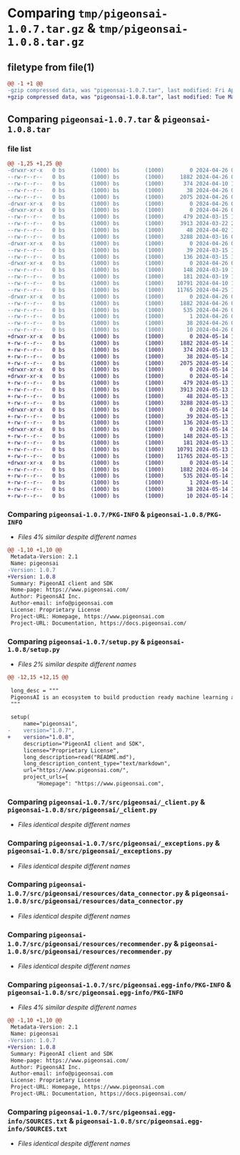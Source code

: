 # Comparing `tmp/pigeonsai-1.0.7.tar.gz` & `tmp/pigeonsai-1.0.8.tar.gz`

## filetype from file(1)

```diff
@@ -1 +1 @@
-gzip compressed data, was "pigeonsai-1.0.7.tar", last modified: Fri Apr 26 03:16:45 2024, max compression
+gzip compressed data, was "pigeonsai-1.0.8.tar", last modified: Tue May 14 14:26:43 2024, max compression
```

## Comparing `pigeonsai-1.0.7.tar` & `pigeonsai-1.0.8.tar`

### file list

```diff
@@ -1,25 +1,25 @@
-drwxr-xr-x   0 bs        (1000) bs        (1000)        0 2024-04-26 03:16:45.471752 pigeonsai-1.0.7/
--rw-r--r--   0 bs        (1000) bs        (1000)     1882 2024-04-26 03:16:45.471752 pigeonsai-1.0.7/PKG-INFO
--rw-r--r--   0 bs        (1000) bs        (1000)      374 2024-04-10 17:12:16.000000 pigeonsai-1.0.7/README.md
--rw-r--r--   0 bs        (1000) bs        (1000)       38 2024-04-26 03:16:45.471752 pigeonsai-1.0.7/setup.cfg
--rw-r--r--   0 bs        (1000) bs        (1000)     2075 2024-04-26 03:16:42.000000 pigeonsai-1.0.7/setup.py
-drwxr-xr-x   0 bs        (1000) bs        (1000)        0 2024-04-26 03:16:45.461752 pigeonsai-1.0.7/src/
-drwxr-xr-x   0 bs        (1000) bs        (1000)        0 2024-04-26 03:16:45.461752 pigeonsai-1.0.7/src/pigeonsai/
--rw-r--r--   0 bs        (1000) bs        (1000)      479 2024-03-15 16:34:17.000000 pigeonsai-1.0.7/src/pigeonsai/__init__.py
--rw-r--r--   0 bs        (1000) bs        (1000)     3913 2024-03-22 23:15:49.000000 pigeonsai-1.0.7/src/pigeonsai/_client.py
--rw-r--r--   0 bs        (1000) bs        (1000)       48 2024-04-02 15:06:23.000000 pigeonsai-1.0.7/src/pigeonsai/_constants.py
--rw-r--r--   0 bs        (1000) bs        (1000)     3288 2024-03-16 02:35:35.000000 pigeonsai-1.0.7/src/pigeonsai/_exceptions.py
-drwxr-xr-x   0 bs        (1000) bs        (1000)        0 2024-04-26 03:16:45.461752 pigeonsai-1.0.7/src/pigeonsai/_utils/
--rw-r--r--   0 bs        (1000) bs        (1000)       39 2024-03-15 17:28:27.000000 pigeonsai-1.0.7/src/pigeonsai/_utils/__init__.py
--rw-r--r--   0 bs        (1000) bs        (1000)      136 2024-03-15 16:23:51.000000 pigeonsai-1.0.7/src/pigeonsai/_utils/_utils.py
-drwxr-xr-x   0 bs        (1000) bs        (1000)        0 2024-04-26 03:16:45.471752 pigeonsai-1.0.7/src/pigeonsai/resources/
--rw-r--r--   0 bs        (1000) bs        (1000)      148 2024-03-19 16:08:19.000000 pigeonsai-1.0.7/src/pigeonsai/resources/__init__.py
--rw-r--r--   0 bs        (1000) bs        (1000)      181 2024-03-19 16:42:03.000000 pigeonsai-1.0.7/src/pigeonsai/resources/anomaly_detector.py
--rw-r--r--   0 bs        (1000) bs        (1000)    10791 2024-04-10 16:56:58.000000 pigeonsai-1.0.7/src/pigeonsai/resources/data_connector.py
--rw-r--r--   0 bs        (1000) bs        (1000)    11765 2024-04-25 15:44:53.000000 pigeonsai-1.0.7/src/pigeonsai/resources/recommender.py
-drwxr-xr-x   0 bs        (1000) bs        (1000)        0 2024-04-26 03:16:45.471752 pigeonsai-1.0.7/src/pigeonsai.egg-info/
--rw-r--r--   0 bs        (1000) bs        (1000)     1882 2024-04-26 03:16:45.000000 pigeonsai-1.0.7/src/pigeonsai.egg-info/PKG-INFO
--rw-r--r--   0 bs        (1000) bs        (1000)      535 2024-04-26 03:16:45.000000 pigeonsai-1.0.7/src/pigeonsai.egg-info/SOURCES.txt
--rw-r--r--   0 bs        (1000) bs        (1000)        1 2024-04-26 03:16:45.000000 pigeonsai-1.0.7/src/pigeonsai.egg-info/dependency_links.txt
--rw-r--r--   0 bs        (1000) bs        (1000)       38 2024-04-26 03:16:45.000000 pigeonsai-1.0.7/src/pigeonsai.egg-info/requires.txt
--rw-r--r--   0 bs        (1000) bs        (1000)       10 2024-04-26 03:16:45.000000 pigeonsai-1.0.7/src/pigeonsai.egg-info/top_level.txt
+drwxr-xr-x   0 bs        (1000) bs        (1000)        0 2024-05-14 14:26:43.756514 pigeonsai-1.0.8/
+-rw-r--r--   0 bs        (1000) bs        (1000)     1882 2024-05-14 14:26:43.756514 pigeonsai-1.0.8/PKG-INFO
+-rw-r--r--   0 bs        (1000) bs        (1000)      374 2024-05-13 18:21:30.000000 pigeonsai-1.0.8/README.md
+-rw-r--r--   0 bs        (1000) bs        (1000)       38 2024-05-14 14:26:43.756514 pigeonsai-1.0.8/setup.cfg
+-rw-r--r--   0 bs        (1000) bs        (1000)     2075 2024-05-14 14:26:13.000000 pigeonsai-1.0.8/setup.py
+drwxr-xr-x   0 bs        (1000) bs        (1000)        0 2024-05-14 14:26:43.746514 pigeonsai-1.0.8/src/
+drwxr-xr-x   0 bs        (1000) bs        (1000)        0 2024-05-14 14:26:43.746514 pigeonsai-1.0.8/src/pigeonsai/
+-rw-r--r--   0 bs        (1000) bs        (1000)      479 2024-05-13 18:21:30.000000 pigeonsai-1.0.8/src/pigeonsai/__init__.py
+-rw-r--r--   0 bs        (1000) bs        (1000)     3913 2024-05-13 18:21:30.000000 pigeonsai-1.0.8/src/pigeonsai/_client.py
+-rw-r--r--   0 bs        (1000) bs        (1000)       48 2024-05-13 18:21:30.000000 pigeonsai-1.0.8/src/pigeonsai/_constants.py
+-rw-r--r--   0 bs        (1000) bs        (1000)     3288 2024-05-13 18:21:30.000000 pigeonsai-1.0.8/src/pigeonsai/_exceptions.py
+drwxr-xr-x   0 bs        (1000) bs        (1000)        0 2024-05-14 14:26:43.756514 pigeonsai-1.0.8/src/pigeonsai/_utils/
+-rw-r--r--   0 bs        (1000) bs        (1000)       39 2024-05-13 18:21:30.000000 pigeonsai-1.0.8/src/pigeonsai/_utils/__init__.py
+-rw-r--r--   0 bs        (1000) bs        (1000)      136 2024-05-13 18:21:30.000000 pigeonsai-1.0.8/src/pigeonsai/_utils/_utils.py
+drwxr-xr-x   0 bs        (1000) bs        (1000)        0 2024-05-14 14:26:43.756514 pigeonsai-1.0.8/src/pigeonsai/resources/
+-rw-r--r--   0 bs        (1000) bs        (1000)      148 2024-05-13 18:21:30.000000 pigeonsai-1.0.8/src/pigeonsai/resources/__init__.py
+-rw-r--r--   0 bs        (1000) bs        (1000)      181 2024-05-13 18:21:30.000000 pigeonsai-1.0.8/src/pigeonsai/resources/anomaly_detector.py
+-rw-r--r--   0 bs        (1000) bs        (1000)    10791 2024-05-13 18:21:30.000000 pigeonsai-1.0.8/src/pigeonsai/resources/data_connector.py
+-rw-r--r--   0 bs        (1000) bs        (1000)    11765 2024-05-13 18:21:30.000000 pigeonsai-1.0.8/src/pigeonsai/resources/recommender.py
+drwxr-xr-x   0 bs        (1000) bs        (1000)        0 2024-05-14 14:26:43.756514 pigeonsai-1.0.8/src/pigeonsai.egg-info/
+-rw-r--r--   0 bs        (1000) bs        (1000)     1882 2024-05-14 14:26:43.000000 pigeonsai-1.0.8/src/pigeonsai.egg-info/PKG-INFO
+-rw-r--r--   0 bs        (1000) bs        (1000)      535 2024-05-14 14:26:43.000000 pigeonsai-1.0.8/src/pigeonsai.egg-info/SOURCES.txt
+-rw-r--r--   0 bs        (1000) bs        (1000)        1 2024-05-14 14:26:43.000000 pigeonsai-1.0.8/src/pigeonsai.egg-info/dependency_links.txt
+-rw-r--r--   0 bs        (1000) bs        (1000)       38 2024-05-14 14:26:43.000000 pigeonsai-1.0.8/src/pigeonsai.egg-info/requires.txt
+-rw-r--r--   0 bs        (1000) bs        (1000)       10 2024-05-14 14:26:43.000000 pigeonsai-1.0.8/src/pigeonsai.egg-info/top_level.txt
```

### Comparing `pigeonsai-1.0.7/PKG-INFO` & `pigeonsai-1.0.8/PKG-INFO`

 * *Files 4% similar despite different names*

```diff
@@ -1,10 +1,10 @@
 Metadata-Version: 2.1
 Name: pigeonsai
-Version: 1.0.7
+Version: 1.0.8
 Summary: PigeonAI client and SDK
 Home-page: https://www.pigeonsai.com/
 Author: PigeonsAI Inc.
 Author-email: info@pigeonsai.com
 License: Proprietary License
 Project-URL: Homepage, https://www.pigeonsai.com
 Project-URL: Documentation, https://docs.pigeonsai.com/
```

### Comparing `pigeonsai-1.0.7/setup.py` & `pigeonsai-1.0.8/setup.py`

 * *Files 2% similar despite different names*

```diff
@@ -12,15 +12,15 @@
 
 long_desc = """
 PigeonsAI is an ecosystem to build production ready machine learning applications.
 """
 
 setup(
     name="pigeonsai",
-    version="1.0.7",
+    version="1.0.8",
     description="PigeonAI client and SDK",
     license="Proprietary License",
     long_description=read("README.md"),
     long_description_content_type="text/markdown",
     url="https://www.pigeonsai.com/",
     project_urls={
         "Homepage": "https://www.pigeonsai.com",
```

### Comparing `pigeonsai-1.0.7/src/pigeonsai/_client.py` & `pigeonsai-1.0.8/src/pigeonsai/_client.py`

 * *Files identical despite different names*

### Comparing `pigeonsai-1.0.7/src/pigeonsai/_exceptions.py` & `pigeonsai-1.0.8/src/pigeonsai/_exceptions.py`

 * *Files identical despite different names*

### Comparing `pigeonsai-1.0.7/src/pigeonsai/resources/data_connector.py` & `pigeonsai-1.0.8/src/pigeonsai/resources/data_connector.py`

 * *Files identical despite different names*

### Comparing `pigeonsai-1.0.7/src/pigeonsai/resources/recommender.py` & `pigeonsai-1.0.8/src/pigeonsai/resources/recommender.py`

 * *Files identical despite different names*

### Comparing `pigeonsai-1.0.7/src/pigeonsai.egg-info/PKG-INFO` & `pigeonsai-1.0.8/src/pigeonsai.egg-info/PKG-INFO`

 * *Files 4% similar despite different names*

```diff
@@ -1,10 +1,10 @@
 Metadata-Version: 2.1
 Name: pigeonsai
-Version: 1.0.7
+Version: 1.0.8
 Summary: PigeonAI client and SDK
 Home-page: https://www.pigeonsai.com/
 Author: PigeonsAI Inc.
 Author-email: info@pigeonsai.com
 License: Proprietary License
 Project-URL: Homepage, https://www.pigeonsai.com
 Project-URL: Documentation, https://docs.pigeonsai.com/
```

### Comparing `pigeonsai-1.0.7/src/pigeonsai.egg-info/SOURCES.txt` & `pigeonsai-1.0.8/src/pigeonsai.egg-info/SOURCES.txt`

 * *Files identical despite different names*

